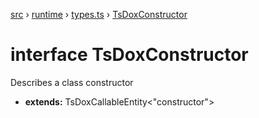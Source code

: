 [src](src.md) &rsaquo; [runtime](src-runtime.md) &rsaquo; [types.ts](src-runtime-types.ts.md) &rsaquo; [TsDoxConstructor](src-runtime-types.ts-TsDoxConstructor.md)
# interface TsDoxConstructor
Describes a class constructor

* **extends:** TsDoxCallableEntity<"constructor">
